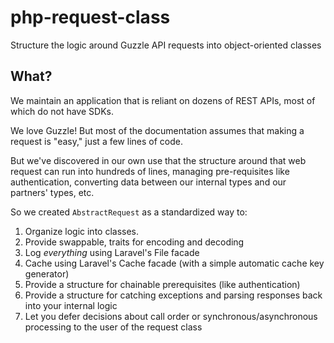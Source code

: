 # php-request-class
Structure the logic around Guzzle API requests into object-oriented classes

## What?
We maintain an application that is reliant on dozens of REST APIs, most of which do not have SDKs.

We love Guzzle! But most of the documentation assumes that making a request is "easy," just a few lines of code.

But we've discovered in our own use that the structure around that web request can run into hundreds of lines, 
managing pre-requisites like authentication, converting data between our internal types and our partners' types, etc.

So we created `AbstractRequest` as a standardized way to:
1. Organize logic into classes.
2. Provide swappable, traits for encoding and decoding
3. Log *everything* using Laravel's File facade
4. Cache using Laravel's Cache facade (with a simple automatic cache key generator)
5. Provide a structure for chainable prerequisites (like authentication)
6. Provide a structure for catching exceptions and parsing responses back into your internal logic
7. Let you defer decisions about call order or synchronous/asynchronous processing to the user of the request class
